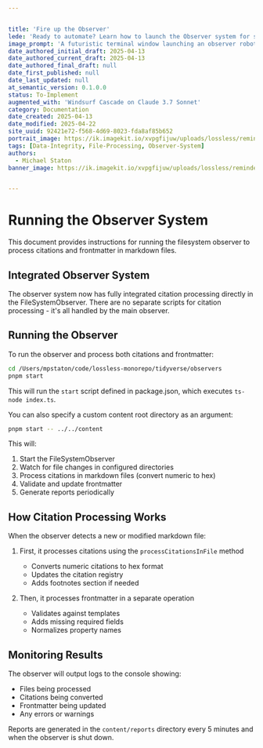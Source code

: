 ```yaml
---


title: 'Fire up the Observer'
lede: 'Ready to automate? Learn how to launch the Observer system for seamless citation and frontmatter processing across your content library.'
image_prompt: 'A futuristic terminal window launching an observer robot, with glowing file paths, citation icons, and YAML frontmatter floating in a digital workspace.'
date_authored_initial_draft: 2025-04-13
date_authored_current_draft: 2025-04-13
date_authored_final_draft: null
date_first_published: null
date_last_updated: null
at_semantic_version: 0.1.0.0
status: To-Implement
augmented_with: 'Windsurf Cascade on Claude 3.7 Sonnet'
category: Documentation
date_created: 2025-04-13
date_modified: 2025-04-22
site_uuid: 92421e72-f568-4d69-8023-fda8af85b652
portrait_image: https://ik.imagekit.io/xvpgfijuw/uploads/lossless/reminders/2025-05-05_portrait_image_Fire-up-the-Observer_3f244cac-89ce-4817-9c88-1b7111313b85_FwiphjTvY.webp
tags: [Data-Integrity, File-Processing, Observer-System]
authors:
  - Michael Staton
banner_image: https://ik.imagekit.io/xvpgfijuw/uploads/lossless/reminders/2025-05-05_banner_image_Fire-up-the-Observer_a6174a8d-5929-436d-bcd0-78323b091364_KiF40_cW8.webp


---
```

# Running the Observer System

This document provides instructions for running the filesystem observer to process citations and frontmatter in markdown files.

## Integrated Observer System

The observer system now has fully integrated citation processing directly in the FileSystemObserver. There are no separate scripts for citation processing - it's all handled by the main observer.

## Running the Observer

To run the observer and process both citations and frontmatter:

```bash
cd /Users/mpstaton/code/lossless-monorepo/tidyverse/observers
pnpm start
```

This will run the `start` script defined in package.json, which executes `ts-node index.ts`.

You can also specify a custom content root directory as an argument:

```bash
pnpm start -- ../../content
```

This will:
1. Start the FileSystemObserver
2. Watch for file changes in configured directories
3. Process citations in markdown files (convert numeric to hex)
4. Validate and update frontmatter
5. Generate reports periodically

## How Citation Processing Works

When the observer detects a new or modified markdown file:

1. First, it processes citations using the `processCitationsInFile` method
   - Converts numeric citations to hex format
   - Updates the citation registry
   - Adds footnotes section if needed

2. Then, it processes frontmatter in a separate operation
   - Validates against templates
   - Adds missing required fields
   - Normalizes property names

## Monitoring Results

The observer will output logs to the console showing:
- Files being processed
- Citations being converted
- Frontmatter being updated
- Any errors or warnings

Reports are generated in the `content/reports` directory every 5 minutes and when the observer is shut down.
